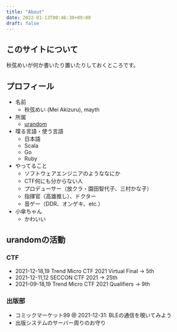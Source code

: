```yaml
---
title: "About"
date: 2022-01-13T00:46:30+09:00
draft: false
---
```


## このサイトについて

秋弦めいが何か書いたり置いたりしておくところです。

## プロフィール

* 名前
  * 秋弦めい (Mei Akizuru), mayth
* 所属
  * [urandom](https://urandom.team)
* 喋る言語・使う言語
  * 日本語
  * Scala
  * Go
  * Ruby
* やってること
  * ソフトウェアエンジニアのようななにか
  * CTF何にも分からない人
  * プロデューサー（放クラ・園田智代子、三村かな子）
  * 指揮官（高雄推し）、ドクター
  * 音ゲー（DDR、オンゲキ、etc.）
* 小傘ちゃん
  * かわいい

## urandomの活動

### CTF

* 2021-12-18,19 Trend Micro CTF 2021 Virtual Final -> 5th
* 2021-12-11,12 SECCON CTF 2021 -> 25th
* 2021-09-18,19 Trend Micro CTF 2021 Qualifiers -> 9th

### 出版部

* コミックマーケット99 @ 2021-12-31: BLEの通信を覗いてみよう
* 出版システムのサーバー周りのお守り
